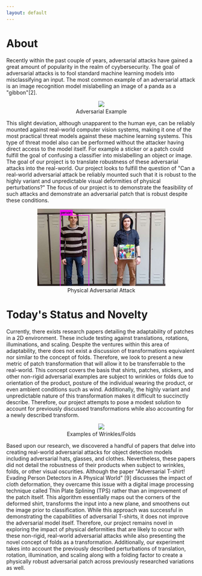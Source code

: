 ```yaml
---
layout: default
---
```


# About
Recently within the past couple of years, adversarial attacks have gained a great amount of popularity in the realm of cyybersecurity. The goal of adversarial attacks is to fool standard machine learning models into misclassifying an input. The most common example of an adversarial attack is an image recognition model mislabelling an image of a panda as a "gibbon"[2]. 

<html>
  <body><p>
  <center><figure>
    <img src="https://miro.medium.com/max/2000/1*PmCgcjO3sr3CPPaCpy5Fgw.png" style = "max-width:80%">
    <center><figcaption>Adversarial Example</figcaption></center>
    </figure></center></p>
  </body>
</html>

This slight deviation, although unapparent to the human eye, can be reliably mounted against real-world computer vision systems, making it one of the most practical threat models against these machine learning systems. This type of threat model also can be performed without the attacker having direct access to the model itself. For example a sticker or a patch could fulfill the goal of confusing a classifier into mislabelling an object or image. The goal of our project is to translate robustness of these adversarial attacks into the real-world. Our project looks to fulfill the question of "Can a real-world adversarial attack be reliably mounted such that it is robust to the highly variant and unpredictable visual deformities of physical perturbations?" The focus of our project is to demonstrate the feasibility of such attacks and demonstrate an adversarial patch that is robust despite these conditions. 

<html>
  <body><p>
  <center><figure>
    <img src="images/adversarial_example.png" style = "max-width:80%">
    <center><figcaption>Physical Adversarial Attack</figcaption></center>
    </figure></center></p>
  </body>
</html>


# Today's Status and Novelty
Currently, there exists research papers detailing the adaptability of patches in a 2D environment. These include testing against translations, rotations, illuminations, and scaling. Despite the ventures within this area of adaptability, there does not exist a discussion of transformations equivalent nor similar to the concept of folds. Therefore, we look to present a new metric of patch transformation that will allow it to be transferrable to the real-world. This concept covers the basis that shirts, patches, stickers, and other non-rigid adversarial examples are subject to wrinkles or folds due to orientation of the product, posture of the individual wearing the product, or even ambient conditions such as wind. Additionally, the highly variant and unpredictable nature of this transformation makes it difficult to succinctly describe. Therefore, our project attempts to pose a modest solution to account for previously discussed transformations while also accounting for a newly described transform. 

<html>
  <body><p>
  <center><figure>
    <img src="https://netdna.coolthings.com/wp-content/uploads/2013/04/woolprince2.jpg" style = "max-width:80%">
    <center><figcaption>Examples of Wrinkles/Folds</figcaption></center>
    </figure></center></p>
  </body>
</html>

Based upon our research, we discovered a handful of papers that delve into creating real-world adversarial attacks for object detection models including adversarial hats, glasses, and clothes. Nevertheless, these papers did not detail the robustness of their products when subject to wrinkles, folds, or other visual oscurities. Although the paper "Adversarial T-shirt! Evading Person Detectors in A Physical World" [9] discusses the impact of cloth deformation, they overcame this issue with a digital image processing technique  called Thin Plate Splining (TPS) rather than an improvement of the patch itself. This algorithm essentially maps out the corners of the deformed shirt, transforms the input into a new plane, and smoothens out the image prior to classification. While this approach was successful in demonstrating the capabilities of adversarial T-shirts, it does not improve the adversarial model itself. Therefore, our project remains novel in exploring the impact of physical deformities that are likely to occur with these non-rigid, real-world adversarial attacks while also presenting the novel concept of folds as a transformation. Additionally, our experiment takes into account the previously described perturbations of translation, rotation, illumination, and scaling along with a folding factor to create a physically robust adversarial patch across previously researched variations as well. 
